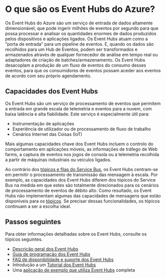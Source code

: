 <properties
    pageTitle="O que são os Event Hubs do Azure? | Microsoft Azure"
    description="Descrição geral e descrição dos Event Hubs do Azure"
    services="event-hubs"
    documentationCenter=".net"
    authors="sethmanheim"
    manager="timlt"
    editor=""/>

<tags
    ms.service="event-hubs"
    ms.workload="na"
    ms.tgt_pltfrm="na"
    ms.devlang="na"
    ms.topic="get-started-article"
    ms.date="04/12/2016"
    ms.author="sethm"/>

# O que são os Event Hubs do Azure?

Os Event Hubs do Azure são um serviço de entrada de dados altamente dimensionável, que pode ingerir milhões de eventos por segundo para que possa processar e analisar os quantidades enormes de dados produzidos pelos dispositivos e aplicações ligados. Os Event Hubs atuam como a “porta de entrada” para um pipeline de eventos. E, quando os dados são recolhidos para um Hub de Eventos, podem ser transformados e armazenados através de qualquer fornecedor de análise em tempo real ou adaptadores de criação de batches/armazenamento. Os Event Hubs desacoplam a produção de um fluxo de eventos do consumo desses eventos, para que os consumidores de eventos possam aceder aos eventos de acordo com seu próprio agendamento.

## Capacidades dos Event Hubs

Os Event Hubs são um serviço de processamento de eventos que permitem a entrada em grande escala de telemetria e eventos para a nuvem, com baixa latência e alta fiabilidade. Este serviço é especialmente útil para:

- Instrumentação de aplicações
- Experiência de utilizador ou de processamento de fluxo de trabalho
- Cenários Internet das Coisas (IoT)

Mais algumas capacidades chave dos Event Hubs incluem o controlo do comportamento em aplicações móveis, as informações de tráfego de Web farms, a captura de eventos nos jogos de consola ou a telemetria recolhida a partir de máquinas industriais ou veículos ligados.

Ao contrário dos [tópicos e filas do Service Bus](../service-bus/service-bus-messaging-overview.md), os Event Hubs centram-se em permitir o processamento de transmissão das mensagem à escala. Por exemplo, as capacidades dos Event Hubs diferem dos tópicos do Service Bus na medida em que estes são totalmente direcionados para os cenários de processamento de eventos de débito alto. Como resultado, os Event Hubs não implementam algumas das capacidades de mensagens que estão disponíveis para os [tópicos](../service-bus/service-bus-fundamentals-hybrid-solutions.md#topics). Se precisar dessas funcionalidades, os tópicos continuam a ser a escolha ideal.

## Passos seguintes

Para obter informações detalhadas sobre os Event Hubs, consulte os tópicos seguintes.

- [Descrição geral dos Event Hubs](event-hubs-overview.md)
- [Guia de programação dos Event Hubs](event-hubs-programming-guide.md)
- [FAQ de disponibilidade e suporte dos Event Hubs](event-hubs-availability-and-support-faq.md)
- Introdução a um [Tutorial dos Event Hubs][]
- Uma [aplicação de exemplo que utiliza Event Hubs][] completa

[Tutorial dos Event Hubs]: event-hubs-csharp-ephcs-getstarted.md
[aplicação de exemplo que utiliza Event Hubs]: https://code.msdn.microsoft.com/Service-Bus-Event-Hub-286fd097



<!--HONumber=Aug16_HO1-->


